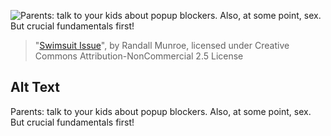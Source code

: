 ![Parents: talk to your kids about popup blockers. Also, at some point, sex. But crucial fundamentals first!](https://imgs.xkcd.com/comics/swimsuit_issue.png)
> "[Swimsuit Issue](https://xkcd.com/751/)", by Randall Munroe, licensed under Creative Commons Attribution-NonCommercial 2.5 License

## Alt Text
Parents: talk to your kids about popup blockers. Also, at some point, sex. But crucial fundamentals first!

